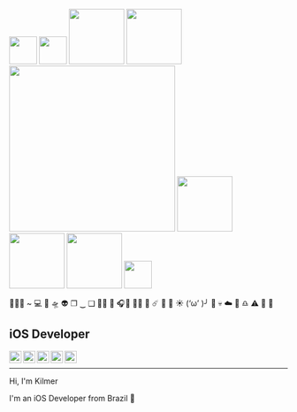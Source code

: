  <img src="https://media.giphy.com/media/17mNCcKU1mJlrbXodo/giphy.gif" width="50" /> <img src="https://media.giphy.com/media/uHEqSttWHv476/giphy.gif" width="50" /> <img src="https://media.giphy.com/media/S8rWeMk5v022c6Z9nS/giphy.gif" width="100"/> <img src="https://media.giphy.com/media/m8jPxnABaL6dhnceRP/giphy.gif" width="100"></img> <img src="https://media.giphy.com/media/Dh5q0sShxgp13DwrvG/giphy.gif" width="300"/>  <img src="https://media.giphy.com/media/m8jPxnABaL6dhnceRP/giphy.gif" width="100" /> <img src="https://media.giphy.com/media/3y0oCOkdKKRi0/giphy.gif" width ="100"/> <img src="https://media.giphy.com/media/TsHvwNpO6GYPC/giphy.gif" width="100"/> <img src="https://media.giphy.com/media/l1ERvC1z5WQjS/giphy.gif" width="50"/> 
 
 

👨🏿‍💻 ~ 💻 📱 🛸 👽 ❐ ‿ ❑ 🤟🏾 🥑 🎧🦄 😵‍💫 🫥 ☄️ 🎱 👾 ☀️ (‘ω’ )╯ :star2: :skull: :cloud: :minidisc: :libra: :warning: :chocolate_bar: :no_bell:
 ## iOS Developer

<a target="_blank" href="https://www.linkedin.com/in/marcos-kilmer/">
  <img align="left" alt="LinkdeIN" width="22px" src="https://cdn.jsdelivr.net/npm/simple-icons@v3/icons/linkedin.svg" />
</a>
<a target="_blank" href="https://api.whatsapp.com/send?phone=5585989654018">
  <img align="left" alt="Whatsapp" width="22px" src="https://cdn.jsdelivr.net/npm/simple-icons@v3/icons/whatsapp.svg" />
</a>
<a target="_blank" href="https://www.instagram.com/marcos_kilmer/">
  <img align="left" alt="Instagram" width="22px" src="https://cdn.jsdelivr.net/npm/simple-icons@v3/icons/instagram.svg" />
</a>
<a target="_blank" href="https://dev.to/mkilmer">
  <img align="left" alt="Devto" width="22px" src="https://cdn.jsdelivr.net/npm/simple-icons@v3/icons/dev-dot-to.svg" />
</a>
<a target="_blank" href="mailto:marcoskilmer1@gmail.com">
  <img align="left" alt="Gmail" width="22px" src="https://cdn.jsdelivr.net/npm/simple-icons@v3/icons/gmail.svg" />
</a>

<br>
<hr></hr>

Hi, I'm Kilmer

I'm an iOS Developer from Brazil 💚

  
